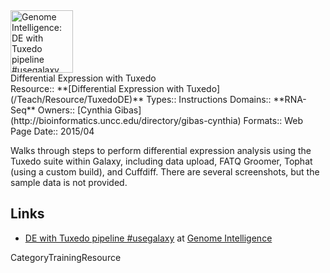 <div class='center'>
<a href='http://genomeintelligence.org/?p=998'><img src='/GenomeIntelligence.png' alt='Genome Intelligence: DE with Tuxedo pipeline #usegalaxy' height="100" /></a>
</div>

<div class="title">Differential Expression with Tuxedo</div>



<div class='deploymentbox'>
 Resource:: **[Differential Expression with Tuxedo](/Teach/Resource/TuxedoDE)**
 Types:: Instructions
 Domains:: **RNA-Seq** 
 Owners:: [Cynthia Gibas](http://bioinformatics.uncc.edu/directory/gibas-cynthia)
 Formats:: Web Page  
 Date:: 2015/04
</div>

Walks through steps to perform differential expression analysis using the Tuxedo suite within Galaxy, including data upload, FATQ Groomer, Tophat (using a custom build), and Cuffdiff.  There are several screenshots, but the sample data is not provided.

## Links

* [DE with Tuxedo pipeline #usegalaxy](http://genomeintelligence.org/?p=998) at [Genome Intelligence](http://genomeintelligence.org/)

CategoryTrainingResource
